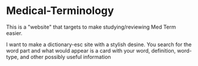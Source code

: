 # Medical-Terminology
This is a "website" that targets to make studying/reviewing Med Term easier.

I want to make a dictionary-esc site with a stylish desine. You search for the word part and what would appear is a card with your word, definition, word-type, and other possibly useful information
